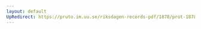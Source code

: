 ```yaml
---
layout: default
UpRedirect: https://pruto.im.uu.se/riksdagen-records-pdf/1878/prot-1878--fk--008/prot-1878--fk--008_003.pdf
---
```

